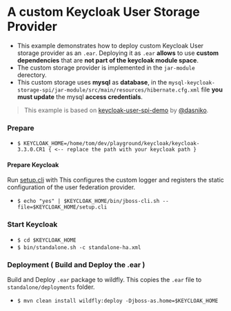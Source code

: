 # A custom Keycloak User Storage Provider

- This example demonstrates how to deploy custom Keycloak User storage provider as an `.ear`.  Deploying it as `.ear` **allows** to use **custom dependencies** that are **not part of the keycloak module space**.  
- The custom storage provider is implemented in the `jar-module` derectory.
- This custom storage uses **mysql** as **database**, in the `mysql-keycloak-storage-spi/jar-module/src/main/resources/hibernate.cfg.xml` file **you must update** the mysql **access credentials**.

>This example is based on [keycloak-user-spi-demo](https://github.com/dasniko/keycloak-user-spi-demo) by [@dasniko](https://github.com/dasniko).

### Prepare
- `$ KEYCLOAK_HOME=/home/tom/dev/playground/keycloak/keycloak-3.3.0.CR1 { <-- replace the path with your keycloak path }`

#### Prepare Keycloak
Run [setup.cli](./setup.cli) with
This configures the custom logger and registers the static configuration 
of the user federation provider. 
- `$ echo "yes" | $KEYCLOAK_HOME/bin/jboss-cli.sh --file=$KEYCLOAK_HOME/setup.cli`

### Start Keycloak
- `$ cd $KEYCLOAK_HOME`
- `$ bin/standalone.sh -c standalone-ha.xml`

### Deployment ( Build and Deploy the .ear )
Build and Deploy `.ear` package to wildfly.
This copies the `.ear` file to `standalone/deployments` folder.
- `$ mvn clean install wildfly:deploy -Djboss-as.home=$KEYCLOAK_HOME`
